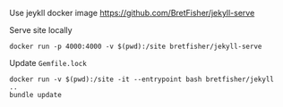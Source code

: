 Use jeykll docker image
https://github.com/BretFisher/jekyll-serve

Serve site locally

```
docker run -p 4000:4000 -v $(pwd):/site bretfisher/jekyll-serve
```

Update `Gemfile.lock`

```
docker run -v $(pwd):/site -it --entrypoint bash bretfisher/jekyll
..
bundle update
```
